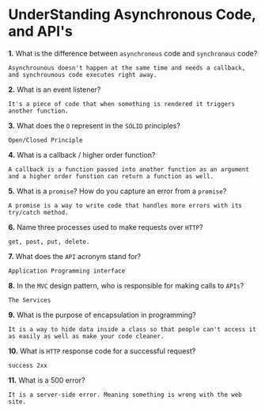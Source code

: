 # UnderStanding Asynchronous Code, and API's

**1.** What is the difference between `asynchronous` code and `synchronous` code?
<!-- enter you answer in the space below -->
```
Asynchrounous doesn't happen at the same time and needs a callback, and synchrounous code executes right away.
```
**2.** What is an event listener?
<!-- enter you answer in the space below -->
```
It's a piece of code that when something is rendered it triggers another function.
```
**3.** What does the `O` represent in the `SOLID` principles?
<!-- enter you answer in the space below -->
```
Open/Closed Principle
```
**4.** What is a callback / higher order function?
<!-- enter you answer in the space below -->
```
A callback is a function passed into another function as an argument and a higher order funstion can return a function as well.
```
**5.** What is a `promise`? How do you capture an error from a `promise`?
<!-- enter you answer in the space below -->
```
A promise is a way to write code that handles more errors with its try/catch method.
```
**6.** Name three processes used to make requests over `HTTP`?
<!-- enter you answer in the space below -->
```
get, post, put, delete.
```
**7.** What does the `API` acronym stand for?
<!-- enter you answer in the space below -->
```
Application Programming interface
```
**8.** In the `MVC` design pattern, who is responsible for making calls to `APIs`?
<!-- enter you answer in the space below -->
```
The Services
```
**9.** What is the purpose of encapsulation in programming?
<!-- enter you answer in the space below -->
```
It is a way to hide data inside a class so that people can't access it as easily as well as make your code cleaner.
```
**10.** What is `HTTP` response code for a successful request?
<!-- enter you answer in the space below -->
```
success 2xx
```
**11.** What is a 500 error?
<!-- enter you answer in the space below -->
```
It is a server-side error. Meaning something is wrong with the web site.
```